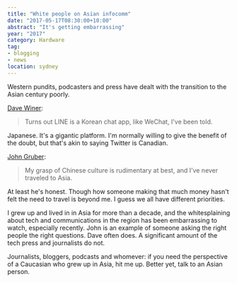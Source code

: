 ```yaml
---
title: "White people on Asian infocomm"
date: "2017-05-17T08:30:00+10:00"
abstract: "It's getting embarrassing"
year: "2017"
category: Hardware
tag:
- blogging
- news
location: sydney
---
```

Western pundits, podcasters and press have dealt with the transition to the Asian century poorly.

[Dave Winer]\:

> Turns out LINE is a Korean chat app, like WeChat, I've been told.

Japanese. It's a gigantic platform. I'm normally willing to give the benefit of the doubt, but that's akin to saying Twitter is Canadian.

[John Gruber]\:

> My grasp of Chinese culture is rudimentary at best, and I’ve never traveled to Asia.

At least he's honest. Though how someone making that much money hasn't felt the need to travel is beyond me. I guess we all have different priorities.

I grew up and lived in in Asia for more than a decade, and the whitesplaining about tech and communications in the region has been embarrassing to watch, especially recently. John is an example of someone asking the right people the right questions. Dave often does. A significant amount of the tech press and journalists do not.

Journalists, bloggers, podcasts and whomever: if you need the perspective of a Caucasian who grew up in Asia, hit me up. Better yet, talk to an Asian person.

[Dave Winer]: http://scripting.com/2017/05/14/myExperienceWithGoogleLineCorp.html
[John Gruber]: https://daringfireball.net/2017/05/apples_china_problem_wechat

